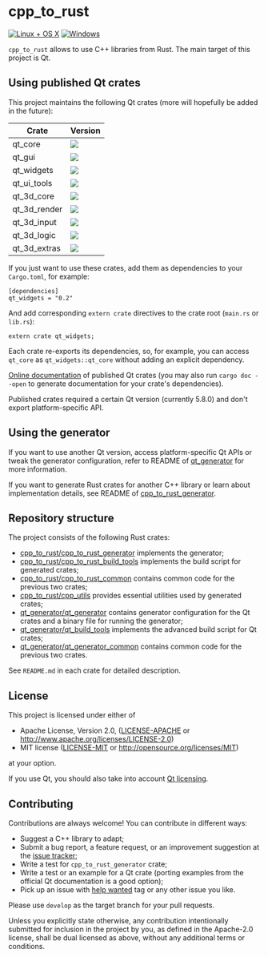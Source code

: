 # cpp_to_rust

[![Linux + OS X](https://travis-ci.org/rust-qt/cpp_to_rust.svg?branch=master)](https://travis-ci.org/rust-qt/cpp_to_rust)
[![Windows](https://ci.appveyor.com/api/projects/status/m4yo29j2f5wfu3w0/branch/master?svg=true)](https://ci.appveyor.com/project/Riateche/cpp-to-rust)

`cpp_to_rust` allows to use C++ libraries from Rust. The main target of this project is Qt.

## Using published Qt crates

This project maintains the following Qt crates (more will hopefully be added in the future):

| Crate       | Version |
| ----------- | ------- |
| qt_core     | [![](http://meritbadge.herokuapp.com/qt_core)](https://crates.io/crates/qt_core) |
| qt_gui      | [![](http://meritbadge.herokuapp.com/qt_gui)](https://crates.io/crates/qt_gui) |
| qt_widgets  | [![](http://meritbadge.herokuapp.com/qt_widgets)](https://crates.io/crates/qt_widgets) |
| qt_ui_tools | [![](http://meritbadge.herokuapp.com/qt_ui_tools)](https://crates.io/crates/qt_ui_tools) |
| qt_3d_core | [![](http://meritbadge.herokuapp.com/qt_3d_core)](https://crates.io/crates/qt_3d_core) |
| qt_3d_render | [![](http://meritbadge.herokuapp.com/qt_3d_render)](https://crates.io/crates/qt_3d_render) |
| qt_3d_input | [![](http://meritbadge.herokuapp.com/qt_3d_input)](https://crates.io/crates/qt_3d_input) |
| qt_3d_logic | [![](http://meritbadge.herokuapp.com/qt_3d_logic)](https://crates.io/crates/qt_3d_logic) |
| qt_3d_extras | [![](http://meritbadge.herokuapp.com/qt_3d_extras)](https://crates.io/crates/qt_3d_extras) |

If you just want to use these crates, add them as dependencies to your `Cargo.toml`, for example:

```
[dependencies]
qt_widgets = "0.2"
```

And add corresponding `extern crate` directives to the crate root (`main.rs` or `lib.rs`):

```
extern crate qt_widgets;
```

Each crate re-exports its dependencies, so, for example, you can access `qt_core` as `qt_widgets::qt_core` without adding an explicit dependency.

[Online documentation](https://rust-qt.github.io/rustdoc/qt/qt_core) of published Qt crates (you may also run `cargo doc --open` to generate documentation for your crate's dependencies).

Published crates required a certain Qt version (currently 5.8.0) and don't export platform-specific API.

## Using the generator

If you want to use another Qt version, access platform-specific Qt APIs or tweak the generator configuration, refer to README of [qt_generator](https://github.com/rust-qt/cpp_to_rust/tree/master/qt_generator/qt_generator) for more information.

If you want to generate Rust crates for another C++ library or learn about implementation details, see README of [cpp_to_rust_generator](https://github.com/rust-qt/cpp_to_rust/tree/master/cpp_to_rust/cpp_to_rust_generator).

## Repository structure

The project consists of the following Rust crates:

- [cpp_to_rust/cpp_to_rust_generator](https://github.com/rust-qt/cpp_to_rust/tree/master/cpp_to_rust/cpp_to_rust_generator) implements the generator;
- [cpp_to_rust/cpp_to_rust_build_tools](https://github.com/rust-qt/cpp_to_rust/tree/master/cpp_to_rust/cpp_to_rust_build_tools) implements the build script for generated crates;
- [cpp_to_rust/cpp_to_rust_common](https://github.com/rust-qt/cpp_to_rust/tree/master/cpp_to_rust/cpp_to_rust_common) contains common code for the previous two crates;
- [cpp_to_rust/cpp_utils](https://github.com/rust-qt/cpp_to_rust/tree/master/cpp_to_rust/cpp_utils) provides essential utilities used by generated crates;
- [qt_generator/qt_generator](https://github.com/rust-qt/cpp_to_rust/tree/master/qt_generator/qt_generator) contains generator configuration for the Qt crates and a binary file for running the generator;
- [qt_generator/qt_build_tools](https://github.com/rust-qt/cpp_to_rust/tree/master/qt_generator/qt_build_tools) implements the advanced build script for Qt crates;
- [qt_generator/qt_generator_common](https://github.com/rust-qt/cpp_to_rust/tree/master/qt_generator/qt_generator_common) contains common code for the previous two crates.

See `README.md` in each crate for detailed description.

## License

This project is licensed under either of

 * Apache License, Version 2.0, ([LICENSE-APACHE](LICENSE-APACHE) or
   http://www.apache.org/licenses/LICENSE-2.0)
 * MIT license ([LICENSE-MIT](LICENSE-MIT) or
   http://opensource.org/licenses/MIT)

at your option.

If you use Qt, you should also take into account [Qt licensing](https://www.qt.io/licensing/).

## Contributing

Contributions are always welcome! You can contribute in different ways:

- Suggest a C++ library to adapt;
- Submit a bug report, a feature request, or an improvement suggestion at the [issue tracker](https://github.com/rust-qt/cpp_to_rust/issues);
- Write a test for `cpp_to_rust_generator` crate;
- Write a test or an example for a Qt crate (porting examples from the official Qt documentation is a good option);
- Pick up an issue with [help wanted](https://github.com/rust-qt/cpp_to_rust/labels/help%20wanted) tag or any other issue you like.

Please use `develop` as the target branch for your pull requests.

Unless you explicitly state otherwise, any contribution intentionally submitted
for inclusion in the project by you, as defined in the Apache-2.0 license, shall be
dual licensed as above, without any additional terms or conditions.
